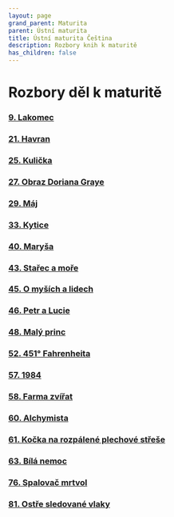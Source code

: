 ```yaml
---
layout: page
grand_parent: Maturita
parent: Ústní maturita
title: Ústní maturita Čeština
description: Rozbory knih k maturitě
has_children: false
---
```

# Rozbory děl k maturitě
### [9. Lakomec](rozbory/9_lakomec/)
### [21. Havran](rozbory/21_havran/)
### [25. Kulička](rozbory/25_kulicka/)
### [27. Obraz Doriana Graye](rozbory/27_gray/)
### [29. Máj](rozbory/29_maj/)
### [33. Kytice](rozbory/33_kytice/)
### [40. Maryša](rozbory/40_marysa/)
### [43. Stařec a moře](rozbory/43_starec_a_more/)
### [45. O myších a lidech](rozbory/45_o_mysich_a_lidech/)
### [46. Petr a Lucie](rozbory/46_petr_a_lucie/)
### [48. Malý princ](rozbory/48_maly_princ/)
### [52. 451° Fahrenheita](rozbory/52_fahrenheit/)
### [57. 1984](rozbory/57_r1984/)
### [58. Farma zvířat](rozbory/58_farma_zvirat/)
### [60. Alchymista](rozbory/60_alchymista/)
### [61. Kočka na rozpálené plechové střeše](rozbory/61_kocka_na_rozpalene_plechove_strese/)
### [63. Bílá nemoc](rozbory/63_bila_nemoc/)
### [76. Spalovač mrtvol](rozbory/76_spalovac/)
### [81. Ostře sledované vlaky](rozbory/81_vlaky/)